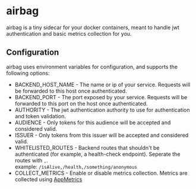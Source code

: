# airbag
airbag is a tiny sidecar for your docker containers, meant to handle jwt authentication and basic metrics collection for you.

## Configuration
airbag uses environment variables for configuration, and supports the following options:
* BACKEND_HOST_NAME - The name or ip of your service. Requests will be forwarded to this host once authenticated.
* BACKEND_PORT - The port exposed by your service. Requests will be forwarded to this port on the host once authenticated.
* AUTHORITY - The jwt authentication authority to use for authentication and token validation.
* AUDIENCE - Only tokens for this audience will be accepted and considered valid.
* ISSUER - Only tokens from this issuer will be accepted and considered valid.
* WHITELISTED_ROUTES - Backend routes that shouldn't be authenticated (for example, a health-check endpoint). Seperate the routes with `,`.  
example: `/isAlive,/health,/something/anonymous`
* COLLECT_METRICS - Enable or disable metrics collection. Metrics are collected using [AppMetrics](https://github.com/AppMetrics/AppMetrics)

